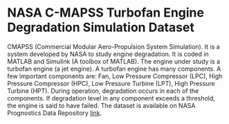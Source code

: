 # NASA C-MAPSS Turbofan Engine Degradation Simulation Dataset
CMAPSS (Commercial Modular Aero-Propulsion System Simulation). It is a system developed by NASA to study engine degradation. It is coded in MATLAB and Simulink (A toolbox of MATLAB). The engine under study is a turbofan engine (a jet engine). A turbofan engine has many components. A few important components are: Fan, Low Pressure Compressor (LPC), High Pressure Compressor (HPC), Low Pressure Turbine (LPT), High Pressure Turbine (HPT). During operation, degradation occurs in each of the components. If degradation level in any component exceeds a threshold, the engine is said to have failed.
The dataset is available on NASA Prognostics Data Repository [link](https://ti.arc.nasa.gov/tech/dash/groups/pcoe/prognostic-data-repository/).
